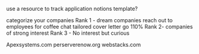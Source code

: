
use a resource to track application
	notions template?

categorize your companies
	Rank 1 - dream companies
		reach out to employees for coffee chat
		tailored cover letter
		go 110%
	Rank 2- companies of strong interest
	Rank 3 - No interest but curious



Apexsystems.com
perserverenow.org
webstacks.com
